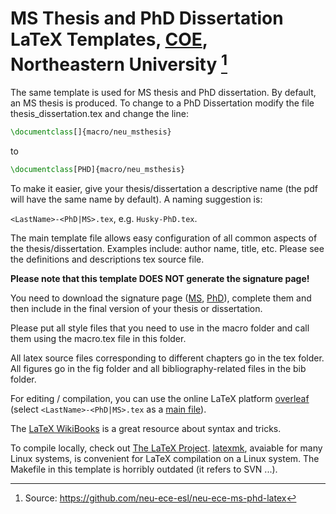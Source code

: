 # MS Thesis and PhD Dissertation LaTeX Templates, [COE](https://coe.northeastern.edu/), Northeastern University [^1]


The same template is used for MS thesis and PhD dissertation. By default, an MS thesis is produced. To change to a PhD Dissertation modify the file thesis_dissertation.tex and change the line:

```LaTeX
\documentclass[]{macro/neu_msthesis}
```
to
```LaTeX
\documentclass[PHD]{macro/neu_msthesis}
```

To make it easier, give your thesis/dissertation a descriptive name (the pdf will have the same name by default). A naming suggestion is: 

```<LastName>-<PhD|MS>.tex```, e.g. ```Husky-PhD.tex```.

The main template file allows easy configuration of all common aspects of the thesis/dissertation. Examples include: author name, title, etc. Please see the definitions and descriptions tex source file. 

**Please note that this template DOES NOT generate the signature page!**

You need to download the signature page ([MS](www.coe.neu.edu/sites/default/files/pdfs/coe/gse/ThesisSignature.pdf), [PhD](www.coe.neu.edu/sites/default/files/pdfs/coe/gse/DissertationSignature.pdf)), complete them and then include in the final version of your thesis or dissertation.

Please put all style files that you need to use in the macro folder and call them using the macro.tex file in this folder.

All latex source files corresponding to different chapters go in the tex folder. All figures go in the fig folder and all bibliography-related files in the bib folder.

For editing / compilation, you can use the online LaTeX platform [overleaf](https://www.overleaf.com) (select ```<LastName>-<PhD|MS>.tex``` as a [main file](https://www.overleaf.com/learn/how-to/Can_I_choose_which_file_is_the_main_tex_file_in_a_project_on_Overleaf%3F)). 

The [LaTeX WikiBooks](https://en.wikibooks.org/wiki/LaTeX) is a great resource about syntax and tricks. 

To compile locally, check out [The LaTeX Project](https://www.latex-project.org/get/). [latexmk](https://github.com/debian-tex/latexmk), avaiable for many Linux systems, is convenient for  LaTeX compilation on a Linux system. The Makefile in this template is horribly outdated (it refers to SVN ...).   


[^1]: Source: https://github.com/neu-ece-esl/neu-ece-ms-phd-latex
